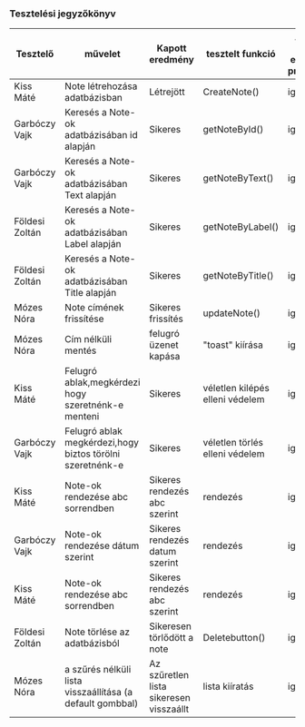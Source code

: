 ### Tesztelési jegyzőkönyv


| Tesztelő  | művelet | Kapott eredmény | tesztelt funkció | A teszt a várt eredményt produkálta? |
| ----------------- | ------------- | ------------- | ------------- | ------------- |
| Kiss Máté |  Note létrehozása adatbázisban | Létrejött | CreateNote() | igen |
| Garbóczy Vajk |  Keresés a Note-ok adatbázisában id alapján | Sikeres | getNoteById() | igen |
| Garbóczy Vajk |  Keresés a Note-ok adatbázisában Text alapján | Sikeres | getNoteByText() | igen |
| Földesi Zoltán |  Keresés a Note-ok adatbázisában Label alapján | Sikeres | getNoteByLabel() | igen |
| Földesi Zoltán |  Keresés a Note-ok adatbázisában Title alapján | Sikeres | getNoteByTitle() | igen |
| Mózes Nóra | Note címének frissítése | Sikeres frissítés | updateNote() | igen |  
| Mózes Nóra | Cím nélküli mentés | felugró üzenet kapása | "toast" kiírása | igen |
| Kiss Máté |Felugró ablak,megkérdezi hogy szeretnénk-e menteni | Sikeres | véletlen kilépés elleni védelem | igen |
| Garbóczy Vajk |Felugró ablak megkérdezi,hogy biztos törölni szeretnénk-e| Sikeres | véletlen törlés elleni védelem| igen |  
| Kiss Máté  | Note-ok rendezése abc sorrendben | Sikeres rendezés abc szerint | rendezés | igen | 
| Garbóczy Vajk  | Note-ok rendezése dátum szerint | Sikeres rendezés datum szerint | rendezés | igen | 
| Kiss Máté  | Note-ok rendezése abc sorrendben | Sikeres rendezés abc szerint | rendezés | igen | 
| Földesi Zoltán | Note törlése az adatbázisból | Sikeresen törlődött a note | Deletebutton()| igen | 
| Mózes Nóra | a szűrés nélküli lista visszaállítása (a default gombbal)| Az szűretlen lista sikeresen visszaállt | lista kiíratás| igen|



